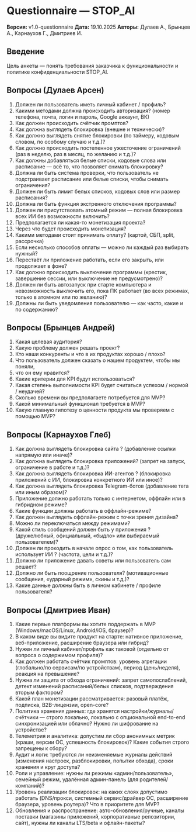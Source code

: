 # Questionnaire — STOP_AI

**Версия:** v1.0-questionnaire
**Дата:** 19.10.2025
**Авторы:** Дулаев А., Брынцев А., Карнаухов Г., Дмитриев И.

## Введение

Цель анкеты — понять требования заказчика к функциональности и
политике конфиденциальности STOP_AI.

## Вопросы (Дулаев Арсен)

1. Должен ли пользователь иметь личный кабинет / профиль?
2. Какими методами должна происходить авторизация?
(номер телефона, почта, логин и пароль, Google аккаунт, ВК)
3. Как должен происходить счётчик промптов?
4. Как должна выглядеть блокировка (внешне и технически)?
5. Как должно выглядеть снятие блокировки (по таймеру,
кодовым словом, по особому случаю и т.д.)?
6. Как должно происходить постепенное ужесточение ограничений
(раз в неделю, раз в месяц, по желанию и т.д.)?
7. Как должны добавляться белые списки, кодовые слова или
расписание — всё то, что позволяет снимать блокировку?
8. Должна ли быть система проверки, что пользователь не подстраивает
расписание или белые списки, чтобы снимать ограничения?
9. Должен ли быть лимит белых списков, кодовых слов или размер расписания?
10. Должна ли быть функция экстренного отключения программы?
11. Должен ли присутствовать атомный режим — полная блокировка
всех ИИ без возможности включить?
12. Предполагается ли какая-то монетизация проекта?
13. Через что будет происходить монетизация?
14. Какими методами стоит принимать оплату?
(картой, СБП, split, рассрочка)
15. Если несколько способов оплаты — можно ли каждый раз выбирать нужный?
16. Перестаёт ли приложение работать, если его закрыть,
или продолжает в фоне?
17. Как должно происходить выключение программы
(крестик, завершение сессии, или выключение не предусмотрено)?
18. Должен ли быть автозапуск при старте компьютера и невозможность
выключить его, пока ПК работает
(во всех режимах, только в атомном или по желанию)?
19. Должны ли быть уведомления пользователю — как часто, какие и по содержанию?

## Вопросы (Брынцев Андрей)

1. Какая целевая аудитория?
2. Какую проблему должен решать проект?
3. Кто наши конкуренты и что в их продуктах хорошо / плохо?
4. Что пользователь должен сказать о нашем продуктем, чтобы мы поняли,
5. что он ему нравится?
6. Какие критерии для KPI будут использоваться?
7. Какая степень выполнимости KPI будет считаться успехом / нормой / неудачей?
8. Сколько времени вы предполагаете потребуется для MVP?
9. Какой минимальный функционал требуется в MVP?
10. Какую главную гипотезу о ценности продукта мы проверяем с помощью MVP?

## Вопросы (Карнаухов Глеб)

1. Как должна выглядеть блокировка сайта ?
   (добавление ссылки напрямую или иначе)?
2. Как должна выглядеть блокировка приложений?
   (запрет на запуск, ограничение в работе и т.д.)?
3. Как должна выглядеть блокировка ИИ-агентов ?
   (блокировка приложений с ИИ, блокировка конкретного ИИ или иное)?
4. Как должна выглядеть блокировка Telegram-ботов
   (добавление тега или иным образом)?
5. Приложение должно работать только с интернетом, оффлайн или в гибридном режиме?
6. Какие функции должны работать в оффлайн-режиме?
7. Как должен выглядеть оффлайн-режим с точки зрения дизайна?
8. Можно ли переключаться между режимами?
9. Какой стиль сообщений должен быть у приложения ?
  (дружелюбный, официальный, «быдло» или выбираемый пользователем)?
10. Должен ли проходить в начале опрос о том, как пользователь использует ИИ ?
    (частота, цели и т.д.)?
11. Должно ли приложение давать советы или пользователь сам решает?
12. Должно ли быть поощрение пользователя?
    (мотивационные сообщения, «ударный режим», скины и т.д.)?
13. Какие данные должны быть в личном кабинете / профиле пользователя?

## Вопросы (Дмитриев Иван)


1. Какие первые платформы вы хотите поддержать в MVP (Windows/macOS/Linux, Android/iOS, браузер)?
2. В каком виде вы видите продукт на старте: нативное приложение, веб-приложение, расширение браузера или гибрид?
3. Нужен ли личный кабинет/профиль как таковой (отдельно от вопроса о содержимом профиля)?
4. Как должен работать счётчик промптов: уровень агрегации (глобально/по сервисам/по устройствам), период (день/неделя), реакция на превышение?
5. Нужна ли защита от обхода ограничений: запрет самопослаблений, детект изменений расписаний/белых списков, подтверждения вторым фактором?
6. Какой план монетизации рассматривается: разовый платёж, подписка, B2B-лицензии, open-core?
7. Политика хранения данных: где хранятся настройки/журналы/счётчики — строго локально, локально с опциональной end-to-end синхронизацией или облачно? Нужно ли шифрование на устройстве?
8. Телеметрия и аналитика: допустим ли сбор анонимных метрик (краши, версии ОС, успешность блокировок)? Какие события строго запрещены к сбору?
9. Аудит и логи: требуются ли неизменяемые журналы действий (изменения настроек, разблокировки, попытки обхода), сроки хранения и круг доступа?
10. Роли и управление: нужны ли режимы «админ/пользователь», семейный режим, удалённая админ-панель (для родителей/компаний)?
11. Уровень реализации блокировок: на каких слоях допустимо работать (DNS/прокси, системный сервис/драйвер ОС, расширение браузера, уровень роутера)? Что в приоритете для MVP?
12. Обновления и распространение: авто-обновления/ручные, каналы поставки (магазины приложений, корпоративные репозитории, сайт), нужны ли каналы LTS/beta и офлайн-пакеты?
